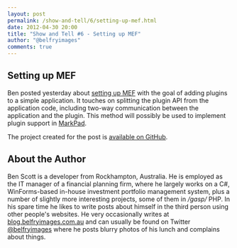```yaml
--- 
layout: post
permalink: /show-and-tell/6/setting-up-mef.html
date: 2012-04-30 20:00
title: "Show and Tell #6 - Setting up MEF"
author: "@belfryimages"
comments: true
---
```


## Setting up MEF

Ben posted yesterday about [setting up MEF](http://blog.belfryimages.com.au/setting-up-mef.html) with the goal of adding plugins to a simple application. It touches on splitting the plugin API from the application code, including two-way communication between the application and the plugin. This method will possibly be used to implement plugin support in [MarkPad](http://code52.org/DownmarkerWPF/).

The project created for the post is [available on GitHub](https://github.com/belfryimages/mef-test).

## About the Author 

Ben Scott is a developer from Rockhampton, Australia. He is employed as the IT manager of a financial planning firm, where he largely works on a C#, WinForms-based in-house investment portfolio management system, plus a number of slightly more interesting projects, some of them in */gasp/* PHP. In his spare time he likes to write posts about himself in the third person using other people's websites. He very occasionally writes at [blog.belfryimages.com.au](http://blog.belfryimages.com.au) and can usually be found on Twitter [@belfryimages](http://twitter.com/belfryimages) where he posts blurry photos of his lunch and complains about things.
